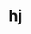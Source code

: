 <!DOCTYPE html>
<html>
	<head>
		<meta charset="UTF-8">
		<title></title>
	</head>
	<body>
		<h1>hj</h1>
	</body>
</html>